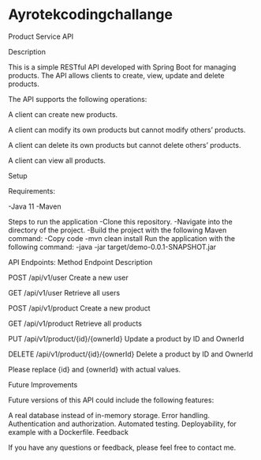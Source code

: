 # Ayrotekcodingchallange
Product Service API

Description

This is a simple RESTful API developed with Spring Boot for managing products. The API allows clients to create, view, update and delete products.

The API supports the following operations:

A client can create new products.

A client can modify its own products but cannot modify others’ products.

A client can delete its own products but cannot delete others’ products.

A client can view all products.

Setup

Requirements:

-Java 11
-Maven

Steps to run the application
-Clone this repository.
-Navigate into the directory of the project.
-Build the project with the following Maven command:
-Copy code
-mvn clean install
Run the application with the following command:
-java -jar target/demo-0.0.1-SNAPSHOT.jar

API Endpoints:
Method	Endpoint	Description

POST	/api/v1/user	Create a new user

GET	/api/v1/user	Retrieve all users

POST	/api/v1/product	Create a new product

GET	/api/v1/product	Retrieve all products

PUT	/api/v1/product/{id}/{ownerId}	Update a product by ID and OwnerId

DELETE	/api/v1/product/{id}/{ownerId}	Delete a product by ID and OwnerId

Please replace {id} and {ownerId} with actual values.

Future Improvements

Future versions of this API could include the following features:

A real database instead of in-memory storage.
Error handling.
Authentication and authorization.
Automated testing.
Deployability, for example with a Dockerfile.
Feedback

If you have any questions or feedback, please feel free to contact me.
